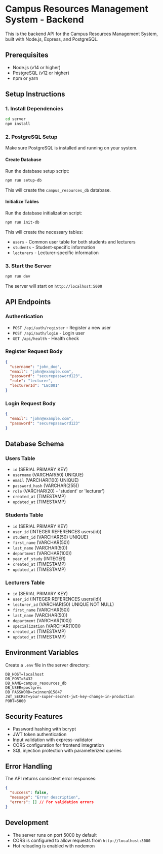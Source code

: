 # Campus Resources Management System - Backend

This is the backend API for the Campus Resources Management System, built with Node.js, Express, and PostgreSQL.

## Prerequisites

- Node.js (v14 or higher)
- PostgreSQL (v12 or higher)
- npm or yarn

## Setup Instructions

### 1. Install Dependencies

```bash
cd server
npm install
```

### 2. PostgreSQL Setup

Make sure PostgreSQL is installed and running on your system.

#### Create Database

Run the database setup script:

```bash
npm run setup-db
```

This will create the `campus_resources_db` database.

#### Initialize Tables

Run the database initialization script:

```bash
npm run init-db
```

This will create the necessary tables:
- `users` - Common user table for both students and lecturers
- `students` - Student-specific information
- `lecturers` - Lecturer-specific information

### 3. Start the Server

```bash
npm run dev
```

The server will start on `http://localhost:5000`

## API Endpoints

### Authentication

- `POST /api/auth/register` - Register a new user
- `POST /api/auth/login` - Login user
- `GET /api/health` - Health check

### Register Request Body

```json
{
  "username": "john_doe",
  "email": "john@example.com",
  "password": "securepassword123",
  "role": "lecturer",
  "lecturerId": "LEC001"
}
```

### Login Request Body

```json
{
  "email": "john@example.com",
  "password": "securepassword123"
}
```

## Database Schema

### Users Table
- `id` (SERIAL PRIMARY KEY)
- `username` (VARCHAR(50) UNIQUE)
- `email` (VARCHAR(100) UNIQUE)
- `password_hash` (VARCHAR(255))
- `role` (VARCHAR(20) - 'student' or 'lecturer')
- `created_at` (TIMESTAMP)
- `updated_at` (TIMESTAMP)

### Students Table
- `id` (SERIAL PRIMARY KEY)
- `user_id` (INTEGER REFERENCES users(id))
- `student_id` (VARCHAR(50) UNIQUE)
- `first_name` (VARCHAR(50))
- `last_name` (VARCHAR(50))
- `department` (VARCHAR(100))
- `year_of_study` (INTEGER)
- `created_at` (TIMESTAMP)
- `updated_at` (TIMESTAMP)

### Lecturers Table
- `id` (SERIAL PRIMARY KEY)
- `user_id` (INTEGER REFERENCES users(id))
- `lecturer_id` (VARCHAR(50) UNIQUE NOT NULL)
- `first_name` (VARCHAR(50))
- `last_name` (VARCHAR(50))
- `department` (VARCHAR(100))
- `specialization` (VARCHAR(100))
- `created_at` (TIMESTAMP)
- `updated_at` (TIMESTAMP)

## Environment Variables

Create a `.env` file in the server directory:

```
DB_HOST=localhost
DB_PORT=5432
DB_NAME=campus_resources_db
DB_USER=postgres
DB_PASSWORD=cwinner@15847
JWT_SECRET=your-super-secret-jwt-key-change-in-production
PORT=5000
```

## Security Features

- Password hashing with bcrypt
- JWT token authentication
- Input validation with express-validator
- CORS configuration for frontend integration
- SQL injection protection with parameterized queries

## Error Handling

The API returns consistent error responses:

```json
{
  "success": false,
  "message": "Error description",
  "errors": [] // For validation errors
}
```

## Development

- The server runs on port 5000 by default
- CORS is configured to allow requests from `http://localhost:3000`
- Hot reloading is enabled with nodemon 